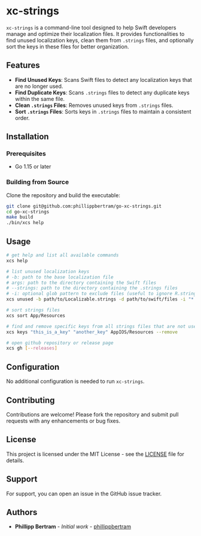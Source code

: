 # xc-strings

`xc-strings` is a command-line tool designed to help Swift developers manage and optimize their localization files. 
It provides functionalities to find unused localization keys, clean them from `.strings` files, and optionally sort the keys in these files for better organization.

## Features

- **Find Unused Keys**: Scans Swift files to detect any localization keys that are no longer used.
- **Find Duplicate Keys**: Scans `.strings` files to detect any duplicate keys within the same file.
- **Clean `.strings` Files**: Removes unused keys from `.strings` files.
- **Sort `.strings` Files**: Sorts keys in `.strings` files to maintain a consistent order.

## Installation

### Prerequisites

- Go 1.15 or later

### Building from Source

Clone the repository and build the executable:

```bash
git clone git@github.com:phillippbertram/go-xc-strings.git
cd go-xc-strings
make build
./bin/xcs help
```

## Usage

```bash
# get help and list all available commands
xcs help

# list unused localization keys
# -b: path to the base localization file
# args: path to the directory containing the Swift files
# --strings: path to the directory containing the .strings files
# -i: optional glob pattern to exclude files (useful to ignore R.string generated files)
xcs unused -b path/to/Localizable.strings -d path/to/swift/files -i "*.generated.swift" App/Resources --remove

# sort strings files
xcs sort App/Resources

# find and remove specific keys from all strings files that are not used in the Swift files
xcs keys "this_is_a_key" "another_key" AppIOS/Resources --remove

# open github repository or release page
xcs gh [--releases]
```

## Configuration

No additional configuration is needed to run `xc-strings`.

## Contributing

Contributions are welcome! Please fork the repository and submit pull requests with any enhancements or bug fixes.

## License

This project is licensed under the MIT License - see the [LICENSE](LICENSE) file for details.

## Support

For support, you can open an issue in the GitHub issue tracker.

## Authors

- **Phillipp Bertram** - *Initial work* - [phillippbertram](https://github.com/phillippbertram)